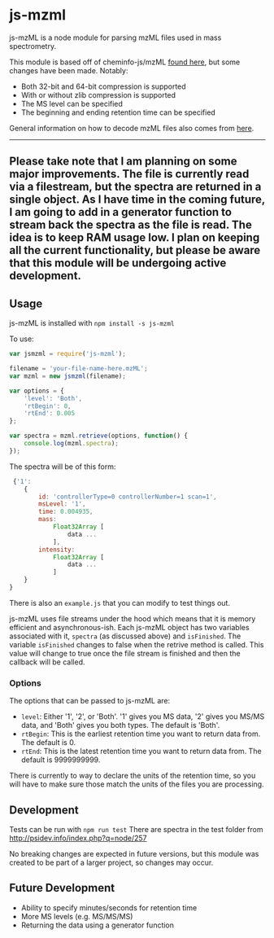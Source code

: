 # js-mzml

js-mzML is a node module for parsing mzML files used in mass spectrometry.

This module is based off of cheminfo-js/mzML [found here](https://github.com/cheminfo-js/mzML), but some changes have been made. Notably:
* Both 32-bit and 64-bit compression is supported
* With or without zlib compression is supported
* The MS level can be specified
* The beginning and ending retention time can be specified

General information on how to decode mzML files also comes from [here](http://www.bryanesmith.com/docs/reading-binary-data-mzml/).

---
Please take note that I am planning on some major improvements. The file is currently read via a filestream, but the spectra are returned in a single object. As I have time in the coming future, I am going to add in a generator function to stream back the spectra as the file is read. The idea is to keep RAM usage low. I plan on keeping all the current functionality, but please be aware that this module will be undergoing active development.
---

## Usage
js-mzML is installed with ```npm install -s js-mzml```

To use:
```javascript
var jsmzml = require('js-mzml');

filename = 'your-file-name-here.mzML';
var mzml = new jsmzml(filename);

var options = {
    'level': 'Both',
    'rtBegin': 0,
    'rtEnd': 0.005
};

var spectra = mzml.retrieve(options, function() {
    console.log(mzml.spectra);
});

```

The spectra will be of this form:
```javascript
 {'1':
    {
        id: 'controllerType=0 controllerNumber=1 scan=1',
        msLevel: '1',
        time: 0.004935,
        mass:
            Float32Array [
                data ...
            ],
        intensity:
            Float32Array [
                data ...
            ]
    }
}

```
There is also an ```example.js``` that you can modify to test things out.

js-mzML uses file streams under the hood which means that it is memory efficient and asynchronous-ish. Each js-mzML object has two variables associated with it, ```spectra``` (as discussed above) and ```isFinished```. The variable ```isFinished``` changes to false when the retrive method is called. This value will change to true once the file stream is finished and then the callback will be called. 

### Options
The options that can be passed to js-mzML are:

* ```level```: Either '1', '2', or 'Both'. '1' gives you MS data, '2' gives you MS/MS data, and 'Both' gives you both types. The default is 'Both'.
* ```rtBegin```: This is the earliest retention time you want to return data from. The default is 0.
* ```rtEnd```: This is the latest retention time you want to return data from. The default is 9999999999.

There is currently to way to declare the units of the retention time, so you will have to make sure those match the units of the files you are processing.

## Development
Tests can be run with ```npm run test```
There are spectra in the test folder from http://psidev.info/index.php?q=node/257

No breaking changes are expected in future versions, but this module was created to be part of a larger project, so changes may occur.

## Future Development
* Ability to specify minutes/seconds for retention time
* More MS levels (e.g. MS/MS/MS)
* Returning the data using a generator function

